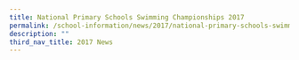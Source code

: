 ```yaml
---
title: National Primary Schools Swimming Championships 2017
permalink: /school-information/news/2017/national-primary-schools-swimming-championships/
description: ""
third_nav_title: 2017 News
---
```

